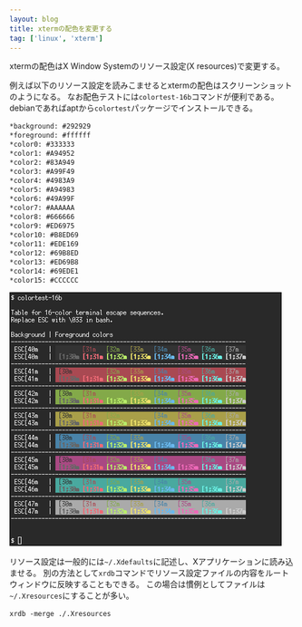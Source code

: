 ```yaml
---
layout: blog
title: xtermの配色を変更する
tag: ['linux', 'xterm']
---
```




xtermの配色はX Window Systemのリソース設定(X resources)で変更する。

例えば以下のリソース設定を読みこませるとxtermの配色はスクリーンショットのようになる。
なお配色テストには`colortest-16b`コマンドが便利である。
debianであればaptから`colortest`パッケージでインストールできる。

~~~~
*background: #292929
*foreground: #ffffff
*color0: #333333
*color1: #A94952
*color2: #83A949
*color3: #A99F49
*color4: #4983A9
*color5: #A94983
*color6: #49A99F
*color7: #AAAAAA
*color8: #666666
*color9: #ED6975
*color10: #B8ED69
*color11: #EDE169
*color12: #69B8ED
*color13: #ED69B8
*color14: #69EDE1
*color15: #CCCCCC
~~~~

![colortest-16b](/assets/2014_09_25_colortest.png)

リソース設定は一般的には`~/.Xdefaults`に記述し、Xアプリケーションに読み込ませる。
別の方法として`xrdb`コマンドでリソース設定ファイルの内容をルートウィンドウに反映することもできる。
この場合は慣例としてファイルは`~/.Xresources`にすることが多い。

~~~~
xrdb -merge ./.Xresources
~~~~
